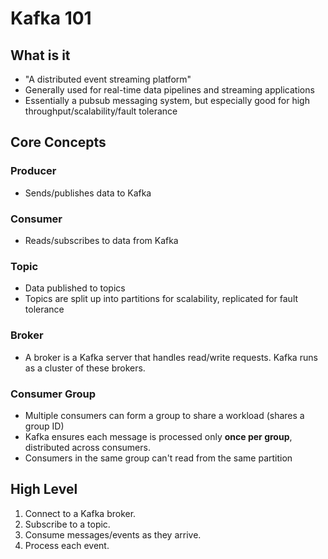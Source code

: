 # Kafka 101

## What is it

- "A distributed event streaming platform"
- Generally used for real-time data pipelines and streaming applications
- Essentially a pubsub messaging system, but especially good for high throughput/scalability/fault tolerance

## Core Concepts

### Producer
- Sends/publishes data to Kafka

### Consumer
- Reads/subscribes to data from Kafka

### Topic
- Data published to topics
- Topics are split up into partitions for scalability, replicated for fault tolerance

### Broker
- A broker is a Kafka server that handles read/write requests. Kafka runs as a cluster of these brokers.

### Consumer Group
- Multiple consumers can form a group to share a workload (shares a group ID)
- Kafka ensures each message is processed only **once per group**, distributed across consumers.
- Consumers in the same group can't read from the same partition

## High Level
1. Connect to a Kafka broker.
1. Subscribe to a topic.
3. Consume messages/events as they arrive.
4. Process each event.

